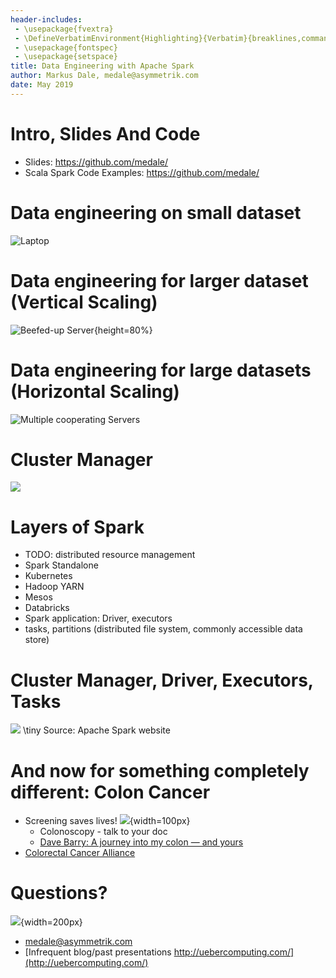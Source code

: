 ```yaml
---
header-includes:
 - \usepackage{fvextra}
 - \DefineVerbatimEnvironment{Highlighting}{Verbatim}{breaklines,commandchars=\\\{\}}
 - \usepackage{fontspec}
 - \usepackage{setspace}
title: Data Engineering with Apache Spark
author: Markus Dale, medale@asymmetrik.com
date: May 2019
---
```


# Intro, Slides And Code
* Slides: https://github.com/medale/
* Scala Spark Code Examples: https://github.com/medale/

# Data engineering on small dataset

![Laptop](graphics/Laptop.png)

# Data engineering for larger dataset (Vertical Scaling)

![Beefed-up Server](graphics/VerticalScaling.png){height=80%}

# Data engineering for large datasets (Horizontal Scaling)

![Multiple cooperating Servers](graphics/HorizontalScaling.png)

# Cluster Manager

![](graphics/)

# Layers of Spark
* TODO: distributed resource management
* Spark Standalone
* Kubernetes
* Hadoop YARN
* Mesos
* Databricks
* Spark application: Driver, executors
* tasks, partitions (distributed file system, commonly accessible data store)

# Cluster Manager, Driver, Executors, Tasks

![](graphics/SparkApplication.png)
\tiny Source: Apache Spark website



# And now for something completely different: Colon Cancer
* Screening saves lives! ![](graphics/Chemo.png){width=100px}
     * Colonoscopy - talk to your doc
     * [Dave Barry: A journey into my colon — and yours](https://www.miamiherald.com/living/liv-columns-blogs/dave-barry/article1928847.html)
* [Colorectal Cancer Alliance](https://www.ccalliance.org/)

# Questions?

![](graphics/Farley.png){width=200px}

* medale@asymmetrik.com
* [Infrequent blog/past presentations http://uebercomputing.com/](http://uebercomputing.com/)
